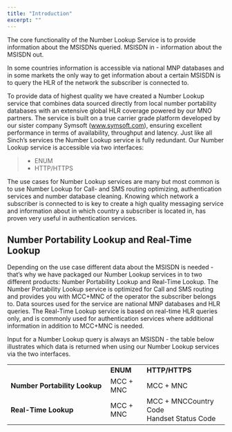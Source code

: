 ```yaml
---
title: "Introduction"
excerpt: ""
---
```

The core functionality of the Number Lookup Service is to provide information about the MSISDNs queried. MSISDN in - information about the MSISDN out.

In some countries information is accessible via national MNP databases and in some markets the only way to get information about a certain MSISDN is to query the HLR of the network the subscriber is connected to.

To provide data of highest quality we have created a Number Lookup service that combines data sourced directly from local number portability databases with an extensive global HLR coverage powered by our MNO partners. The service is built on a true carrier grade platform developed by our sister company Symsoft (www.symsoft.com), ensuring excellent performance in terms of availability, throughput and latency. Just like all Sinch’s services the Number Lookup service is fully redundant. Our Number Lookup service is accessible via two interfaces:
> - ENUM
> - HTTP/HTTPS

The use cases for Number Lookup services are many but most common is to use Number Lookup for Call- and SMS routing optimizing, authentication services and number database cleaning. Knowing which network a subscriber is connected to is key to create a high quality messaging service and information about in which country a subscriber is located in, has proven very useful in authentication services.

## Number Portability Lookup and Real-Time Lookup

Depending on the use case different data about the MSISDN is needed - that’s why we have packaged our Number Lookup services in to two different products: Number Portability Lookup and Real-Time Lookup. The Number Portability Lookup service is optimized for Call and SMS routing and provides you with MCC+MNC of the operator the subscriber belongs to. Data sources used for the service are national MNP databases and HLR queries. The Real-Time Lookup service is based on real-time HLR queries only, and is commonly used for authentication services where additional information in addition to MCC+MNC is needed.

Input for a Number Lookup query is always an MSISDN - the table below illustrates which data is returned when using our Number Lookup services via the two interfaces.

<div class="marked-table">
<table>
<colgroup>
<col style="width: 44%" />
<col style="width: 16%" />
<col style="width: 36%" />
</colgroup>
<tbody>
<tr class="odd">
<td></td>
<td><strong>ENUM</strong></td>
<td><strong>HTTP/HTTPS</strong></td>
</tr>
<tr class="even">
<td><strong>Number Portability Lookup</strong></td>
<td>MCC + MNC</td>
<td>MCC + MNC</td>
</tr>
<tr class="odd">
<td><strong>Real-Time Lookup</strong></td>
<td>MCC + MNC</td>
<td><div class="line-block">MCC + MNCCountry Code<br />
Handset Status Code</div></td>
</tr>
</tbody>
</table>

</div>

<style></style>
